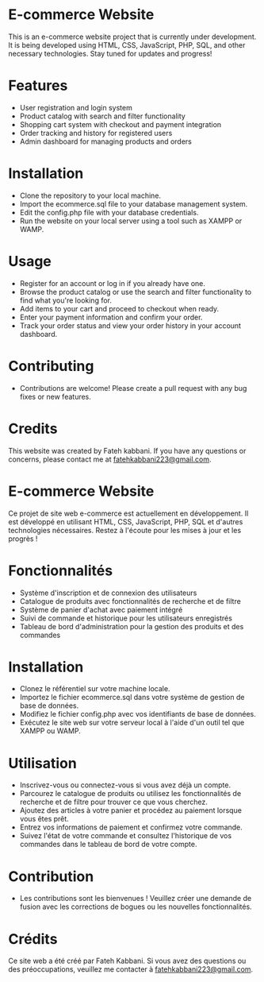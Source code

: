 # E-commerce Website

This is an e-commerce website project that is currently under development. It is being developed using HTML, CSS, JavaScript, PHP, SQL, and other necessary technologies. Stay tuned for updates and progress!

# Features

- User registration and login system
- Product catalog with search and filter functionality
- Shopping cart system with checkout and payment integration
- Order tracking and history for registered users
- Admin dashboard for managing products and orders

# Installation

- Clone the repository to your local machine.
- Import the ecommerce.sql file to your database management system.
- Edit the config.php file with your database credentials.
- Run the website on your local server using a tool such as XAMPP or WAMP.

# Usage

- Register for an account or log in if you already have one.
- Browse the product catalog or use the search and filter functionality to find what you're looking for.
- Add items to your cart and proceed to checkout when ready.
- Enter your payment information and confirm your order.
- Track your order status and view your order history in your account dashboard.

# Contributing

- Contributions are welcome! Please create a pull request with any bug fixes or new features.

# Credits

This website was created by Fateh kabbani. If you have any questions or concerns, please contact me at fatehkabbani223@gmail.com.

# E-commerce Website

Ce projet de site web e-commerce est actuellement en développement. Il est développé en utilisant HTML, CSS, JavaScript, PHP, SQL et d'autres technologies nécessaires. Restez à l'écoute pour les mises à jour et les progrès !

# Fonctionnalités

- Système d'inscription et de connexion des utilisateurs
- Catalogue de produits avec fonctionnalités de recherche et de filtre
- Système de panier d'achat avec paiement intégré
- Suivi de commande et historique pour les utilisateurs enregistrés
- Tableau de bord d'administration pour la gestion des produits et des commandes

# Installation

- Clonez le référentiel sur votre machine locale.
- Importez le fichier ecommerce.sql dans votre système de gestion de base de données.
- Modifiez le fichier config.php avec vos identifiants de base de données.
- Exécutez le site web sur votre serveur local à l'aide d'un outil tel que XAMPP ou WAMP.

# Utilisation

- Inscrivez-vous ou connectez-vous si vous avez déjà un compte.
- Parcourez le catalogue de produits ou utilisez les fonctionnalités de recherche et de filtre pour trouver ce que vous cherchez.
- Ajoutez des articles à votre panier et procédez au paiement lorsque vous êtes prêt.
- Entrez vos informations de paiement et confirmez votre commande.
- Suivez l'état de votre commande et consultez l'historique de vos commandes dans le tableau de bord de votre compte.

# Contribution

- Les contributions sont les bienvenues ! Veuillez créer une demande de fusion avec les corrections de bogues ou les nouvelles fonctionnalités.

# Crédits

Ce site web a été créé par Fateh Kabbani. Si vous avez des questions ou des préoccupations, veuillez me contacter à fatehkabbani223@gmail.com.
